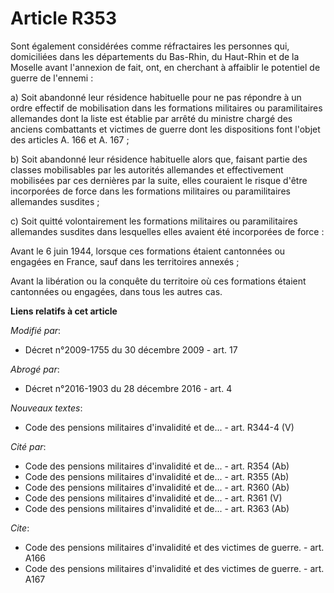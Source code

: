 # Article R353

Sont également considérées comme réfractaires les personnes qui, domiciliées dans les départements du Bas-Rhin, du Haut-Rhin
et de la Moselle avant l'annexion de fait, ont, en cherchant à affaiblir le potentiel de guerre de l'ennemi : 

a) Soit abandonné leur résidence habituelle pour ne pas répondre à un ordre effectif de mobilisation dans les formations
militaires ou paramilitaires allemandes dont la liste est établie par arrêté du       ministre chargé des anciens combattants
et victimes de guerre dont les dispositions font l'objet des articles A. 166 et A. 167 ; 

b) Soit abandonné leur résidence habituelle alors que, faisant partie des classes mobilisables par les autorités allemandes
et effectivement mobilisées par ces dernières par la suite, elles couraient le risque d'être incorporées de force dans les
formations militaires ou paramilitaires allemandes susdites ; 

c) Soit quitté volontairement les formations militaires ou paramilitaires allemandes susdites dans lesquelles elles avaient
été incorporées de force : 

Avant le 6 juin 1944, lorsque ces formations étaient cantonnées ou engagées en France, sauf dans les territoires annexés ; 

Avant la libération ou la conquête du territoire où ces formations étaient cantonnées ou engagées, dans tous les autres cas.

**Liens relatifs à cet article**

_Modifié par_:

  - Décret n°2009-1755 du 30 décembre 2009 - art. 17

_Abrogé par_:

  - Décret n°2016-1903 du 28 décembre 2016 - art. 4

_Nouveaux textes_:

  - Code des pensions militaires d'invalidité et de... - art. R344-4 (V)

_Cité par_:

  - Code des pensions militaires d'invalidité et de... - art. R354 (Ab)
  - Code des pensions militaires d'invalidité et de... - art. R355 (Ab)
  - Code des pensions militaires d'invalidité et de... - art. R360 (Ab)
  - Code des pensions militaires d'invalidité et de... - art. R361 (V)
  - Code des pensions militaires d'invalidité et de... - art. R363 (Ab)

_Cite_:

  - Code des pensions militaires d'invalidité et des victimes de guerre. - art. A166
  - Code des pensions militaires d'invalidité et des victimes de guerre. - art. A167
